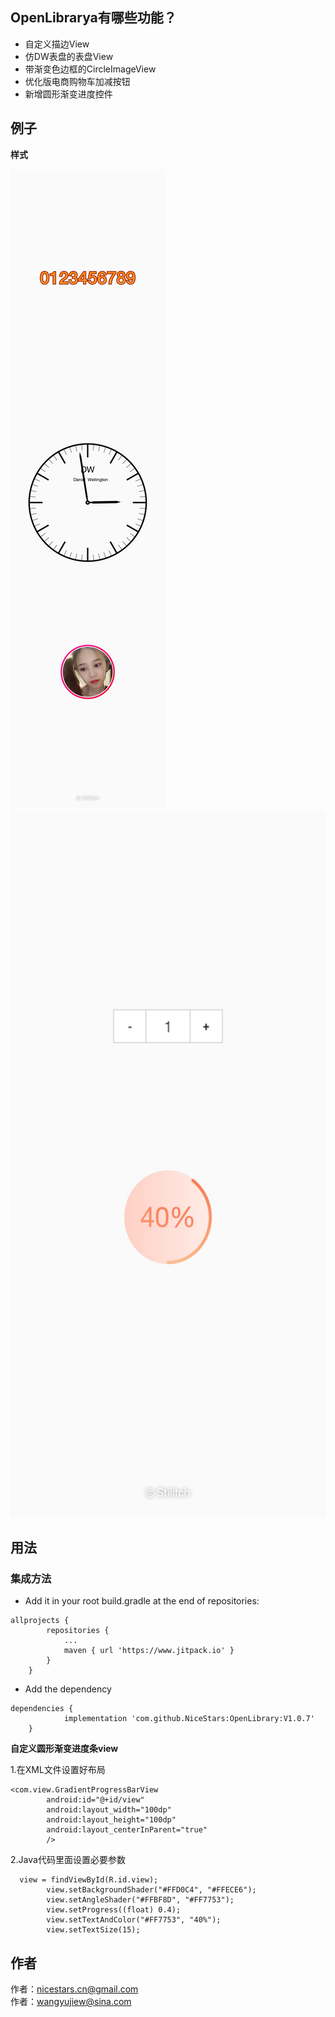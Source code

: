 ## OpenLibrarya有哪些功能？ ##

* 自定义描边View
* 仿DW表盘的表盘View
* 带渐变色边框的CircleImageView
* 优化版电商购物车加减按钮
* 新增圆形渐变进度控件

## 例子 ##

**样式**


<img src="https://github.com/NiceStars/OpenLibrary/blob/master/image/WechatIMG7.jpeg"/>
<img width="540" height="1130" src="https://github.com/NiceStars/OpenLibrary/blob/master/image/WechatIMG6.jpeg"/>


## 用法 ##
### 集成方法 ###
* Add it in your root build.gradle at the end of repositories:
```
allprojects {
		repositories {
			...
			maven { url 'https://www.jitpack.io' }
		}
	}
```
* Add the dependency
```
dependencies {
	        implementation 'com.github.NiceStars:OpenLibrary:V1.0.7'
	}
```

**自定义圆形渐变进度条view**

1.在XML文件设置好布局

```
<com.view.GradientProgressBarView
        android:id="@+id/view"
        android:layout_width="100dp"
        android:layout_height="100dp"
        android:layout_centerInParent="true"
        />
```
2.Java代码里面设置必要参数

```
  view = findViewById(R.id.view);
        view.setBackgroundShader("#FFD0C4", "#FFECE6");
        view.setAngleShader("#FFBF8D", "#FF7753");
        view.setProgress((float) 0.4);
        view.setTextAndColor("#FF7753", "40%");
        view.setTextSize(15);
```


## 作者 ##
作者：nicestars.cn@gmail.com</br>作者：wangyujiew@sina.com
